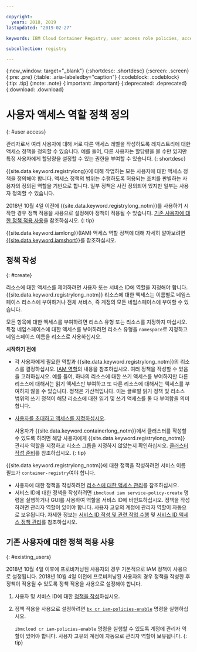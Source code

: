 ```yaml
---

copyright:
  years: 2018, 2019
lastupdated: "2019-02-27"

keywords: IBM Cloud Container Registry, user access role policies, access policies, policies

subcollection: registry

---
```


{:new_window: target="_blank"}
{:shortdesc: .shortdesc}
{:screen: .screen}
{:pre: .pre}
{:table: .aria-labeledby="caption"}
{:codeblock: .codeblock}
{:tip: .tip}
{:note: .note}
{:important: .important}
{:deprecated: .deprecated}
{:download: .download}

# 사용자 액세스 역할 정책 정의
{: #user access}

관리자로서 여러 사용자에 대해 서로 다른 액세스 레벨을 작성하도록 레지스트리에 대한 액세스 정책을 정의할 수 있습니다. 예를 들어, 다른 사용자는 할당량을 볼 수만 있지만 특정 사용자에게 할당량을 설정할 수 있는 권한을 부여할 수 있습니다.
{: shortdesc}

{{site.data.keyword.registrylong}}에 대해 작업하는 모든 사용자에 대한 액세스 정책을 정의해야 합니다. 액세스 정책의 범위는 수행하도록 허용되는 조치를 판별하는 사용자의 정의된 역할을 기반으로 합니다. 일부 정책은 사전 정의되어 있지만 일부는 사용자 정의할 수 있습니다.

2018년 10월 4일 이전에 {{site.data.keyword.registrylong_notm}}를 사용하기 시작한 경우 정책 적용을 사용으로 설정해야 정책이 적용될 수 있습니다. [기존 사용자에 대한 정책 적용 사용](#existing_users)을 참조하십시오.
{: tip}

{{site.data.keyword.iamlong}}(IAM) 액세스 역할 정책에 대해 자세히 알아보려면 [{{site.data.keyword.iamshort}}](/docs/iam?topic=iam-iamoverview#iamoverview)를 참조하십시오.

## 정책 작성
{: #create}

리소스에 대한 액세스를 제어하려면 사용자 또는 서비스 ID에 역할을 지정해야 합니다. {{site.data.keyword.registrylong_notm}} 리소스에 대한 액세스는 이름별로 네임스페이스 리소스에 부여하거나 전체 서비스, 즉 계정의 모든 네임스페이스에 부여할 수 있습니다.

모든 항목에 대한 액세스를 부여하려면 리소스 유형 또는 리소스를 지정하지 마십시오. 특정 네임스페이스에 대한 액세스를 부여하려면 리소스 유형을 `namespace`로 지정하고 네임스페이스 이름을 리소스로 사용하십시오.

**시작하기 전에**

- 각 사용자에게 필요한 역할과 {{site.data.keyword.registrylong_notm}}의 리소스를 결정하십시오. [IAM 역할](/docs/services/Registry?topic=registry-iam#iam)의 내용을 참조하십시오. 여러 정책을 작성할 수 있음을 고려하십시오. 예를 들어, 하나의 리소스에 대한 쓰기 액세스를 부여하지만 다른 리소스에 대해서는 읽기 액세스만 부여하고 또 다른 리소스에 대해서는 액세스를 부여하지 않을 수 있습니다. 정책은 가산적입니다. 이는 글로벌 읽기 정책 및 리소스 범위의 쓰기 정책이 해당 리소스에 대한 읽기 및 쓰기 액세스를 둘 다 부여함을 의미합니다.

- [사용자를 초대하고 액세스를 지정하십시오](/docs/iam?topic=iam-iamuserinv#iamuserinv).

  사용자가 {{site.data.keyword.containerlong_notm}}에서 클러스터를 작성할 수 있도록 하려면 해당 사용자에게 {{site.data.keyword.registrylong_notm}} 관리자 역할을 지정하고 리소스 그룹을 지정하지 않았는지 확인하십시오. [클러스터 작성 준비](/docs/containers?topic=containers-clusters#cluster_prepare)를 참조하십시오.
  {: tip}

{{site.data.keyword.registrylong_notm}}에 대한 정책을 작성하려면 서비스 이름 필드가 `container-registry`여야 합니다.

- 사용자에 대한 정책을 작성하려면 [리소스에 대한 액세스 관리](/docs/iam?topic=iam-iammanidaccser#iammanidaccser)를 참조하십시오.
- 서비스 ID에 대한 정책을 작성하려면 `ibmcloud iam service-policy-create` 명령을 실행하거나 GUI를 사용하여 역할을 서비스 ID에 바인드하십시오. 정책을 작성하려면 관리자 역할이 있어야 합니다. 사용자 고유의 계정에 관리자 역할이 자동으로 보유됩니다. 자세한 정보는 [서비스 ID 작성 및 관련 작업 수행](/docs/iam?topic=iam-serviceids#serviceids) 및 [서비스 ID 액세스 정책 관리](/docs/iam?topic=iam-serviceidpolicy#serviceidpolicy)를 참조하십시오.

## 기존 사용자에 대한 정책 적용 사용
{: #existing_users}

2018년 10월 4일 이후에 프로비저닝된 사용자의 경우 기본적으로 IAM 정책이 사용으로 설정됩니다. 2018년 10월 4일 이전에 프로비저닝된 사용자의 경우 정책을 작성한 후 정책이 적용될 수 있도록 정책 적용을 사용으로 설정해야 합니다.

1. 사용자 및 서비스 ID에 대한 [정책을 작성](#create)하십시오.

2. 정책 적용을 사용으로 설정하려면 [`bx cr iam-policies-enable`](/docs/services/Registry?topic=container-registry-cli-plugin-containerregcli#bx_cr_iam_policies_enable) 명령을 실행하십시오.

    `ibmcloud cr iam-policies-enable` 명령을 실행할 수 있도록 계정에 관리자 역할이 있어야 합니다. 사용자 고유의 계정에 자동으로 관리자 역할이 보유됩니다.
    {: tip}
